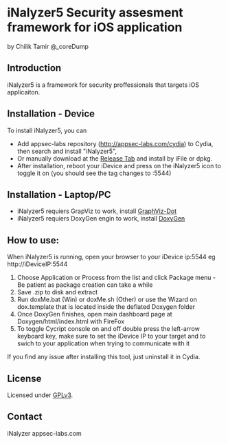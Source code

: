 # iNalyzer5 Security assesment framework for iOS application
by Chilik Tamir @_coreDump

Introduction
------
iNalyzer5 is a framework for security proffessionals that targets iOS applicaiton. 


Installation - Device
------
To install iNalyzer5, you can
  
  * Add appsec-labs repository (http://appsec-labs.com/cydia) to Cydia, then search and install "iNalyzer5",
  * Or manually download at the [Release Tab](https://github.com/appsec-labs/iNalyzer/releases) and install by iFile or dpkg.
  * After installation, reboot your iDevice and press on the iNalyzer5 icon to toggle it on (you should see the tag changes to :5544)


Installation - Laptop/PC
------
  * iNalyzer5 requiers GrapViz to work, install [GraphViz-Dot](http://www.graphviz.org/download..php)
  * iNalyzer5 requiers DoxyGen engin to work, install [DoxyGen](http://www.stack.nl/~dimitri/doxygen/download.html#srcbin)

How to use:
-------
When iNalyzer5 is running, open your browser to your iDevice ip:5544 eg http://iDeviceIP:5544
 
 1. Choose Application or Process from the list and click Package menu - Be patient as package creation can take a while
 2. Save .zip to disk and extract
 3. Run doxMe.bat (Win) or doxMe.sh (Other) or use the Wizard on dox.template that is located inside the deflated Doxygen folder
 4. Once DoxyGen finishes, open main dashboard page at Doxygen/html/index.html with FireFox
 5. To toggle Cycript console on and off double press the left-arrow keyboard key, make sure to set the iDevice IP to your target and to swich to your application when trying to communicate with it



If you find any issue after installing this tool, just uninstall it in Cydia.


License
------
Licensed under [GPLv3](http://www.gnu.org/copyleft/gpl.html).

Contact
------
iNalyzer <at> appsec-labs.com
